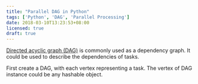 ```yaml
---
title: "Parallel DAG in Python"
tags: ['Python', 'DAG', 'Parallel Processing']
date: 2018-03-10T13:23:53+08:00
licensed: true
draft: true
---
```


[Directed acyclic graph (DAG)](https://en.wikipedia.org/wiki/Directed_acyclic_graph)
is commonly used as a dependency graph. It could be used to describe the
dependencies of tasks.

First create a DAG, with each vertex representing a task.
The vertex of DAG instance could be any hashable object.
